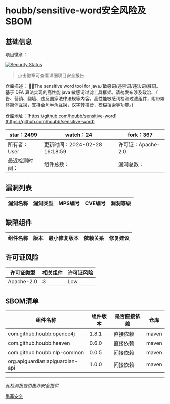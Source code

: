 # houbb/sensitive-word安全风险及SBOM

## 基础信息

项目徽章：

[![Security Status](https://www.murphysec.com/platform3/v31/badge/1775584837439791104.svg)](https://www.murphysec.com/console/report/1750220658141462528/1775584837439791104)

> 点击徽章可查看详细项目安全报告

仓库描述： 👮‍♂️The sensitive word tool for java.(敏感词/违禁词/违法词/脏词。基于 DFA 算法实现的高性能 java 敏感词过滤工具框架。请勿发布涉及政治、广告、营销、翻墙、违反国家法律法规等内容。高性能敏感词检测过滤组件，附带繁体简体互换，支持全角半角互换，汉字转拼音，模糊搜索等功能。)

仓库地址：[https://github.com/houbb/sensitive-word](https://github.com/houbb/sensitive-word)

| star：2499 | watch：24 | fork：367 |
| ----------- | -------------- | ------------ |
| 所有者：User | 更新时间：2024-02-28 16:18:59 | 许可证：Apache-2.0 |
| 最近检测时间： | 组件总数： | 漏洞总数： |




## 漏洞列表

| 漏洞名称 | 漏洞类型 | MPS编号 | CVE编号 | 漏洞等级 |
| ------- | ------ | ------- | ------ | ----- |





## 缺陷组件

| 组件名称 | 版本 | 最小修复版本 | 依赖关系 | 修复建议 |
| -------- | ---- | ------------ | -------- | -------- |





## 许可证风险

| 许可证类型 | 相关组件 | 许可证风险 |
| ---------- | -------- | ---------- |
|Apache-2.0|3|Low|




## SBOM清单

| 组件名称 | 组件版本 | 是否直接依赖 | 仓库 |
| -------- | -------- | ------------ | ---- |
|com.github.houbb:opencc4j|1.8.1|直接依赖|maven|
|com.github.houbb:heaven|0.6.0|直接依赖|maven|
|com.github.houbb:nlp-common|0.0.5|间接依赖|maven|
|org.apiguardian:apiguardian-api|1.0.0|间接依赖|maven|


------

*此检测报告由墨菲安全提供*

[墨菲安全](www.murphysec.com)